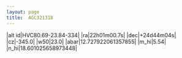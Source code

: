```yaml
---
layout: page
title:  AGC321318
--- 
```

|alt id|HVC80.69-23.84-334|
|ra|22h01m00.7s|
|dec|+24d44m04s|
|cz|-345.0|
|w50|23.0|
|abar|12.727922061357855|
|m_hi|5.54|
|n_hi|18.601025658973448|
